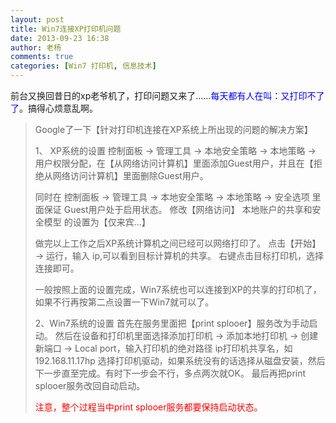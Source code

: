 ```yaml
---
layout: post
title: Win7连接XP打印机问题
date: 2013-09-23 16:38
author: 老杨
comments: true
categories: [Win7 打印机, 信息技术]
---
```

前台又换回昔日的xp老爷机了，打印问题又来了……<span style="color: #0000ff;">每天都有人在叫：又打印不了了</span>。搞得心烦意乱啊。<!--more-->

<blockquote>
Google了一下【针对打印机连接在XP系统上所出现的问题的解决方案】

1、 XP系统的设置 
控制面板 → 管理工具 → 本地安全策略 → 本地策略 → 用户权限分配，在【从网络访问计算机】里面添加Guest用户，并且在【拒绝从网络访问计算机】里面删除Guest用户。

同时在 控制面板 → 管理工具 → 本地安全策略 → 本地策略 → 安全选项  里面保证 Guest用户处于启用状态。 
修改【网络访问】 本地账户的共享和安全模型  的设置为【仅来宾...】  
 
做完以上工作之后XP系统计算机之间已经可以网络打印了。 点击【开始】 → 运行，输入 ip,可以看到目标计算机的共享。 右键点击目标打印机，选择连接即可。 

一般按照上面的设置完成，Win7系统也可以连接到XP的共享的打印机了，如果不行再按第二点设置一下Win7就可以了。

2、Win7系统的设置 
首先在服务里面把【print splooer】服务改为手动启动。 然后在设备和打印机里面选择添加打印机 → 添加本地打印机 → 创建新端口 → Local port，输入打印机的绝对路径 ip打印机共享名，如192.168.11.17hp 选择打印机驱动，如果系统没有的话选择从磁盘安装，然后下一步直至完成。有时下一步会不行，多点两次就OK。 最后再把print splooer服务改回自动启动。 

<span style="color: #ff0000;">注意，整个过程当中print splooer服务都要保持启动状态。 </span>
</blockquote>
